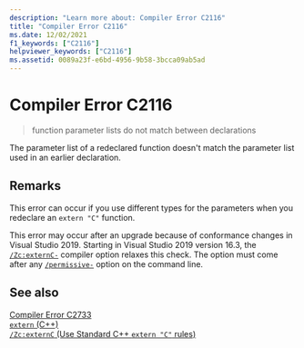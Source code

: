 ```yaml
---
description: "Learn more about: Compiler Error C2116"
title: "Compiler Error C2116"
ms.date: 12/02/2021
f1_keywords: ["C2116"]
helpviewer_keywords: ["C2116"]
ms.assetid: 0089a23f-e6bd-4956-9b58-3bcca09ab5ad
---
```

# Compiler Error C2116

> function parameter lists do not match between declarations

The parameter list of a redeclared function doesn't match the parameter list used in an earlier declaration.

## Remarks

This error can occur if you use different types for the parameters when you redeclare an `extern "C"` function.

This error may occur after an upgrade because of conformance changes in Visual Studio 2019. Starting in Visual Studio 2019 version 16.3, the [`/Zc:externC-`](../../build/reference/zc-externc.md) compiler option relaxes this check. The option must come after any [`/permissive-`](../../build/reference/permissive-standards-conformance.md) option on the command line.

## See also

[Compiler Error C2733](../compiler-errors-2/compiler-error-c2733.md)\
[`extern` (C++)](../../cpp/extern-cpp.md)\
[`/Zc:externC` (Use Standard C++ `extern "C"` rules)](../../build/reference/zc-externc.md)
